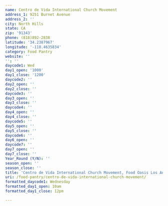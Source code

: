 ```yaml
---
name: Centro de Vida International Church Movement
address_1: 9251 Burnet Avenue
address_2: ''
city: North Hills
state: CA
zip: '91343'
phone: (818)892-2838
latitude: '34.2387967'
longitude: '-118.4635834'
category: Food Pantry
website: ''
'': ''
daycode1: Wed
day1_open: '1000'
day1_close: '1200'
daycode2: ''
day2_open: ''
day2_close: ''
daycode3: ''
day3_open: ''
day3_close: ''
daycode4: ''
day4_open: ''
day4_close: ''
daycode5: ''
day5_open: ''
day5_close: ''
daycode6: ''
day6_open: ''
daycode7: ''
day7_open: ''
day7_close: ''
Year_Round (Y/N): ''
season_open: ''
season_close: ''
title: 'Centro de Vida International Church Movement, Food Oasis Los Angeles'
uri: /food-pantry/centro-de-vida-international-church-movement/
formatted_daycode1: Wednesday
formatted_day1_open: 10am
formatted_day1_close: 12pm

---
```

